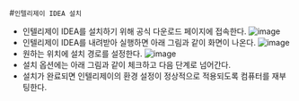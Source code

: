#```인텔리제이 IDEA 설치```
- 인텔리제이 IDEA를 설치하기 위해 공식 다운로드 페이지에 접속한다.
![image](https://github.com/user-attachments/assets/6564cd30-af58-40fa-b729-d24a894c0f15)
- 인텔리제이 IDEA를 내려받아 실행하면 아래 그림과 같이 화면이 나온다.
![image](https://github.com/user-attachments/assets/5af2232c-e367-4b6f-8b56-c6a2df4c65a2)
- 원하는 위치에 설치 경로를 설정한다.
![image](https://github.com/user-attachments/assets/ddcb945c-8efa-479f-ba46-5f557bfb1ce9)
- 설치 옵션에는 아래 그림과 같이 체크하고 다음 단계로 넘어간다.
- 설치가 완료되면 인텔리제이의 환경 설정이 정상적으로 적용되도록 컴퓨터를 재부팅한다.

